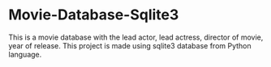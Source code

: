 # Movie-Database-Sqlite3
This is a movie database with the lead actor, lead actress, director of movie, year of release.
This project is made using sqlite3 database from Python language.
